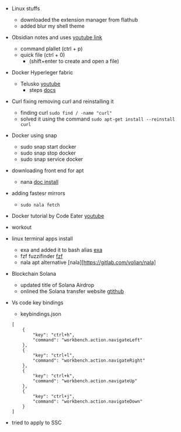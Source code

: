- Linux stuffs
	- downloaded the extension manager from flathub
	- added blur my shell theme
- Obsidian notes  and uses  [youtube link](https://www.youtube.com/watch?v=Lq33gNpeDkE&list=TLPQMDMwNTIwMjNXpmVdnfBQAg&index=2)
	- command plallet (ctrl + p)
	- quick file (ctrl + 0)
		- (shift+enter to create and open a file)
- Docker Hyperleger fabric
	- Telusko [youtube](https://www.youtube.com/watch?v=rwKPXHUlmks)
		-  steps [docs](https://docs.google.com/document/d/1cyQHG-WsbXzv9V11rWc0OUhWlItdNUve1G4DRDz7bSU/edit)
- Curl fixing removing curl and reinstalling it 
	- finding curl ``` sudo find / -name "curl" ```
	- solved it using the command ```sudo apt-get install --reinstall curl```
- Docker using snap
	- sudo snap start docker
	- sudo snap stop docker
	- sudo snap service docker
- downloading front  end for apt 
	- nana [doc install](https://christitus.com/stop-using-apt/)
- adding fastesr mirrors 
	- ```sudo nala fetch```
- Docker tutorial by Code Eater [youtube](https://www.youtube.com/watch?v=uFwkLlZQEGY&list=TLPQMDMwNTIwMjPx6BU81Mpn_Q&index=2)
- workout 
- linux terminal apps install
	- exa and added it to bash alias [exa](https://github.com/ogham/exa)
	- fzf fuzzifinder [fzf](https://github.com/junegunn/fzf#fuzzy-completion-for-bash-and-zsh)
	- nala apt alternative [nala][https://gitlab.com/volian/nala]
- Blockchain Solana
	- updated title of Solana Airdrop
	- onlined the Solana transfer website [gtithub](https://github.com/Deepjyoti-Sarmah/Transfer_Solana_token)
- Vs code key bindings
	- keybindings.json

	```
	[
	    {
	        "key": "ctrl+h",
	        "command": "workbench.action.navigateLeft"
	    },
	    {
	        "key": "ctrl+l",
	        "command": "workbench.action.navigateRight"
	    },
	    {
	        "key": "ctrl+k",
	        "command": "workbench.action.navigateUp"
	    },
	    {
	        "key": "ctrl+j",
	        "command": "workbench.action.navigateDown"
	    }
	]
	```

- tried to apply to SSC